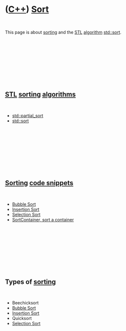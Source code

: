 



 

 

 

 

 

([C++](Cpp.htm)) [Sort](CppSort.htm)
====================================

 

This page is about [sorting](CppSort.htm) and the [STL](CppStl.htm)
[algorithm](CppAlgorithm.htm) [std::sort](CppSort.htm).

 

 

 

 

 

[STL](CppStl.htm) [sorting](CppSort.htm) [algorithms](CppAlgorithm.htm)
-----------------------------------------------------------------------

 

-   [std::partial\_sort](CppPartial_sort.htm)
-   [std::sort](CppSort.htm)

 

 

 

 

 

[Sorting](CppSort.htm) [code snippets](CppCodeSnippets.htm)
-----------------------------------------------------------

 

-   [Bubble Sort](CppBubbleSort.htm)
-   [Insertion Sort](CppInsertionSort.htm)
-   [Selection Sort](CppSelectionSort.htm)
-   [SortContainer, sort a container](CppSortContainer.htm)

 

 

 

 

 

Types of [sorting](CppSort.htm)
-------------------------------

 

-   Beechicksort
-   [Bubble Sort](CppBubbleSort.htm)
-   [Insertion Sort](CppInsertionSort.htm)
-   Quicksort
-   [Selection Sort](CppSelectionSort.htm)

 

 

 

 

 





 



